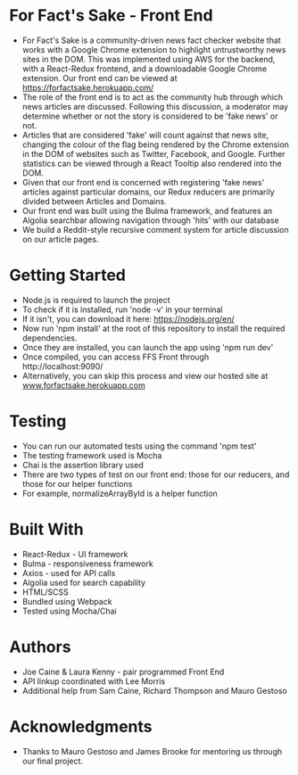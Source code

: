 # For Fact's Sake - Front End

- For Fact's Sake is a community-driven news fact checker website that works with a Google Chrome extension to highlight untrustworthy news sites in the DOM. This was implemented using AWS for the backend, with a React-Redux frontend, and a downloadable Google Chrome extension. Our front end can be viewed at https://forfactsake.herokuapp.com/
- The role of the front end is to act as the community hub through which news articles are discussed. Following this discussion, a moderator may determine whether or not the story is considered to be 'fake news' or not.
- Articles that are considered 'fake' will count against that news site, changing the colour of the flag being rendered by the Chrome extension in the DOM of websites such as Twitter, Facebook, and Google. Further statistics can be viewed through a React Tooltip also rendered into the DOM.
- Given that our front end is concerned with registering 'fake news' articles against particular domains, our Redux reducers are primarily divided between Articles and Domains.
- Our front end was built using the Bulma framework, and features an Algolia searchbar allowing navigation through 'hits' with our database
- We build a Reddit-style recursive comment system for article discussion on our article pages.

# Getting Started

- Node.js is required to launch the project
- To check if it is installed, run 'node -v' in your terminal
- If it isn't, you can download it here: https://nodejs.org/en/
- Now run 'npm install' at the root of this repository to install the required dependencies.
- Once they are installed, you can launch the app using 'npm run dev'
- Once compiled, you can access FFS Front through http://localhost:9090/
- Alternatively, you can skip this process and view our hosted site at www.forfactsake.herokuapp.com 

# Testing

- You can run our automated tests using the command 'npm test'
- The testing framework used is Mocha
- Chai is the assertion library used
- There are two types of test on our front end: those for our reducers, and those for our helper functions
- For example, normalizeArrayById is a helper function

# Built With

- React-Redux - UI framework 
- Bulma - responsiveness framework
- Axios - used for API calls
- Algolia used for search capability
- HTML/SCSS
- Bundled using Webpack
- Tested using Mocha/Chai

# Authors

- Joe Caine & Laura Kenny - pair programmed Front End
- API linkup coordinated with Lee Morris
- Additional help from Sam Caine, Richard Thompson and Mauro Gestoso

# Acknowledgments

- Thanks to Mauro Gestoso and James Brooke for mentoring us through our final project. 